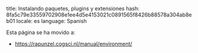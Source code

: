 title: Instalando paquetes, plugins y extensiones
hash: 8fa5c79e33559702908e1ee4d5e4153021c0891565f8426b88578a304ab8eb01
locale: es
language: Spanish

Esta página se ha movido a:

- <https://rapunzel.cogsci.nl/manual/environment/>
